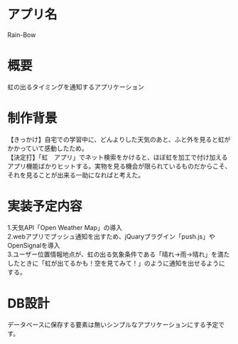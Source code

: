 # アプリ名
Rain-Bow

# 概要
虹の出るタイミングを通知するアプリケーション

# 制作背景
【きっかけ】自宅での学習中に、どんよりした天気のあと、ふと外を見ると虹がかかっていて感動したため。<br>
【決定打】「虹　アプリ」でネット検索をかけると、ほぼ虹を加工で付け加えるアプリ機能ばかりヒットする。実物を見る機会が限られているものだからこそ、それを見ることが出来る一助になればと考えた。

# 実装予定内容
1.天気API「Open Weather Map」の導入<br>
2.webアプリでプッシュ通知を出すため、jQuaryプラグイン「push.js」やOpenSignalを導入<br>
3.ユーザー位置情報地点が、虹の出る気象条件である「晴れ→雨→晴れ」を満たしたときに「虹が出てるかも！空を見てみて！」のように通知を出せるようにする。

# DB設計
データベースに保存する要素は無いシンプルなアプリケーションにする予定です。